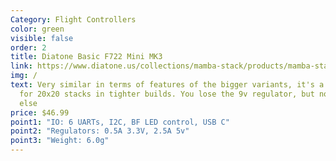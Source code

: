 ```yaml
---
Category: Flight Controllers
color: green
visible: false
order: 2
title: Diatone Basic F722 Mini MK3
link: https://www.diatone.us/collections/mamba-stack/products/mamba-stack-basic-f722-mini-mk3-40a-128k-32bit-m2-20mm-preorder
img: /
text: Very similar in terms of features of the bigger variants, it's a good FC
  for 20x20 stacks in tighter builds. You lose the 9v regulator, but not much
  else
price: $46.99
point1: "IO: 6 UARTs, I2C, BF LED control, USB C"
point2: "Regulators: 0.5A 3.3V, 2.5A 5v"
point3: "Weight: 6.0g"
---
```

